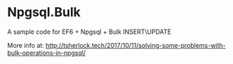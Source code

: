 # Npgsql.Bulk
A sample code for EF6 + Npgsql + Bulk INSERT\UPDATE

More info at: http://tsherlock.tech/2017/10/11/solving-some-problems-with-bulk-operations-in-npgsql/
